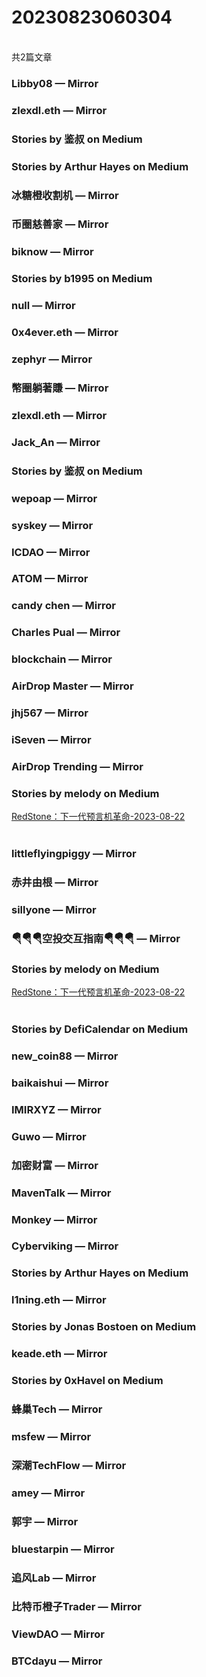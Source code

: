 <h1>20230823060304</h1><br/>共2篇文章




###  Libby08 — Mirror







###  zlexdl.eth — Mirror







###  Stories by 鉴叔 on Medium









###  Stories by Arthur Hayes on Medium











###  冰糖橙收割机 — Mirror







###  币圈慈善家 — Mirror

















###  biknow — Mirror







###  Stories by b1995 on Medium









###  null — Mirror







###  0x4ever.eth — Mirror











###  zephyr — Mirror









###  幣圈躺著賺 — Mirror











###  zlexdl.eth — Mirror







###  Jack_An — Mirror









###  Stories by 鉴叔 on Medium













###  wepoap — Mirror







###  syskey — Mirror













###  ICDAO — Mirror









###  ATOM — Mirror















###  candy chen — Mirror







###  Charles Pual — Mirror



















###  blockchain — Mirror















###  AirDrop Master — Mirror







###  jhj567 — Mirror













###  iSeven — Mirror













###  AirDrop Trending — Mirror









###  Stories by melody on Medium

<a target=_blank rel=nofollow href="https://medium.com/@melody8848/redstone-%E4%B8%8B%E4%B8%80%E4%BB%A3%E9%A2%84%E8%A8%80%E6%9C%BA%E9%9D%A9%E5%91%BD-922e00c292d4?source=rss-bfc6f454c0f9------2" >RedStone：下一代预言机革命-2023-08-22</a><br/><br/>







###  littleflyingpiggy — Mirror







###  赤井由根 — Mirror











###  sillyone — Mirror









###  🪂🪂🪂空投交互指南🪂🪂🪂 — Mirror







###  Stories by melody on Medium

<a target=_blank rel=nofollow href="https://medium.com/@melody8848/redstone-%E4%B8%8B%E4%B8%80%E4%BB%A3%E9%A2%84%E8%A8%80%E6%9C%BA%E9%9D%A9%E5%91%BD-922e00c292d4?source=rss-bfc6f454c0f9------2" >RedStone：下一代预言机革命-2023-08-22</a><br/><br/>





###  Stories by DefiCalendar on Medium











###  new_coin88 — Mirror











###  baikaishui — Mirror















###  IMIRXYZ — Mirror

















###  Guwo — Mirror









###  加密财富 — Mirror























###  MavenTalk — Mirror









###  Monkey — Mirror





















###  Cyberviking — Mirror















###  Stories by Arthur Hayes on Medium







###  l1ning.eth — Mirror







###  Stories by Jonas Bostoen on Medium







###  keade.eth — Mirror









###  Stories by 0xHavel on Medium









###  蜂巢Tech — Mirror











###  msfew — Mirror

















###  深潮TechFlow — Mirror













###  amey — Mirror















###  郭宇 — Mirror









###  bluestarpin — Mirror







###  追风Lab — Mirror















###  比特币橙子Trader — Mirror











###  ViewDAO — Mirror







###  BTCdayu — Mirror





